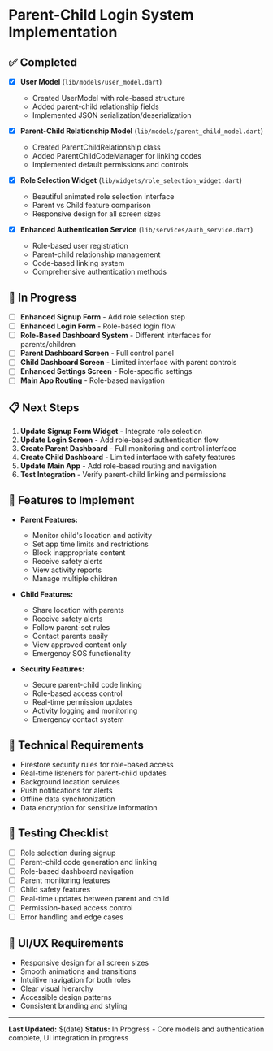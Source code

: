 # Parent-Child Login System Implementation

## ✅ Completed
- [x] **User Model** (`lib/models/user_model.dart`)
  - Created UserModel with role-based structure
  - Added parent-child relationship fields
  - Implemented JSON serialization/deserialization

- [x] **Parent-Child Relationship Model** (`lib/models/parent_child_model.dart`)
  - Created ParentChildRelationship class
  - Added ParentChildCodeManager for linking codes
  - Implemented default permissions and controls

- [x] **Role Selection Widget** (`lib/widgets/role_selection_widget.dart`)
  - Beautiful animated role selection interface
  - Parent vs Child feature comparison
  - Responsive design for all screen sizes

- [x] **Enhanced Authentication Service** (`lib/services/auth_service.dart`)
  - Role-based user registration
  - Parent-child relationship management
  - Code-based linking system
  - Comprehensive authentication methods

## 🔄 In Progress
- [ ] **Enhanced Signup Form** - Add role selection step
- [ ] **Enhanced Login Form** - Role-based login flow
- [ ] **Role-Based Dashboard System** - Different interfaces for parents/children
- [ ] **Parent Dashboard Screen** - Full control panel
- [ ] **Child Dashboard Screen** - Limited interface with parent controls
- [ ] **Enhanced Settings Screen** - Role-specific settings
- [ ] **Main App Routing** - Role-based navigation

## 📋 Next Steps
1. **Update Signup Form Widget** - Integrate role selection
2. **Update Login Screen** - Add role-based authentication flow
3. **Create Parent Dashboard** - Full monitoring and control interface
4. **Create Child Dashboard** - Limited interface with safety features
5. **Update Main App** - Add role-based routing and navigation
6. **Test Integration** - Verify parent-child linking and permissions

## 🎯 Features to Implement
- **Parent Features:**
  - Monitor child's location and activity
  - Set app time limits and restrictions
  - Block inappropriate content
  - Receive safety alerts
  - View activity reports
  - Manage multiple children

- **Child Features:**
  - Share location with parents
  - Receive safety alerts
  - Follow parent-set rules
  - Contact parents easily
  - View approved content only
  - Emergency SOS functionality

- **Security Features:**
  - Secure parent-child code linking
  - Role-based access control
  - Real-time permission updates
  - Activity logging and monitoring
  - Emergency contact system

## 🔧 Technical Requirements
- Firestore security rules for role-based access
- Real-time listeners for parent-child updates
- Background location services
- Push notifications for alerts
- Offline data synchronization
- Data encryption for sensitive information

## 🧪 Testing Checklist
- [ ] Role selection during signup
- [ ] Parent-child code generation and linking
- [ ] Role-based dashboard navigation
- [ ] Parent monitoring features
- [ ] Child safety features
- [ ] Real-time updates between parent and child
- [ ] Permission-based access control
- [ ] Error handling and edge cases

## 📱 UI/UX Requirements
- Responsive design for all screen sizes
- Smooth animations and transitions
- Intuitive navigation for both roles
- Clear visual hierarchy
- Accessible design patterns
- Consistent branding and styling

---

**Last Updated:** $(date)
**Status:** In Progress - Core models and authentication complete, UI integration in progress
